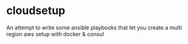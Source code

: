 cloudsetup
==========

An attempt to write some ansible playbooks that let you create a multi region aws setup with docker &amp; consul
